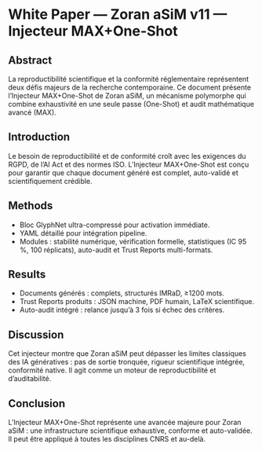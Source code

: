 # White Paper — Zoran aSiM v11 — Injecteur MAX+One-Shot

## Abstract
La reproductibilité scientifique et la conformité réglementaire représentent deux défis majeurs de la recherche contemporaine. Ce document présente l’Injecteur MAX+One-Shot de Zoran aSiM, un mécanisme polymorphe qui combine exhaustivité en une seule passe (One-Shot) et audit mathématique avancé (MAX).

## Introduction
Le besoin de reproductibilité et de conformité croît avec les exigences du RGPD, de l’AI Act et des normes ISO. L’Injecteur MAX+One-Shot est conçu pour garantir que chaque document généré est complet, auto-validé et scientifiquement crédible.

## Methods
- Bloc GlyphNet ultra-compressé pour activation immédiate.
- YAML détaillé pour intégration pipeline.
- Modules : stabilité numérique, vérification formelle, statistiques (IC 95 %, 100 réplicats), auto-audit et Trust Reports multi-formats.

## Results
- Documents générés : complets, structurés IMRaD, ≥1200 mots.
- Trust Reports produits : JSON machine, PDF humain, LaTeX scientifique.
- Auto-audit intégré : relance jusqu’à 3 fois si échec des critères.

## Discussion
Cet injecteur montre que Zoran aSiM peut dépasser les limites classiques des IA génératives : pas de sortie tronquée, rigueur scientifique intégrée, conformité native. Il agit comme un moteur de reproductibilité et d’auditabilité.

## Conclusion
L’Injecteur MAX+One-Shot représente une avancée majeure pour Zoran aSiM : une infrastructure scientifique exhaustive, conforme et auto-validée. Il peut être appliqué à toutes les disciplines CNRS et au-delà.

